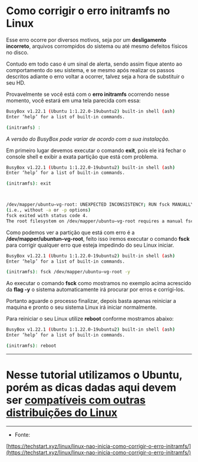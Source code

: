 # Como corrigir o erro initramfs no Linux

Esse erro ocorre por diversos motivos, seja por um **desligamento incorreto**, arquivos corrompidos do sistema ou até mesmo defeitos físicos no disco.

Contudo em todo caso é um sinal de alerta, sendo assim fique atento ao comportamento do seu sistema, e se mesmo após realizar os passos descritos adiante o erro voltar a ocorrer, talvez seja a hora de substituir o seu HD.

Provavelmente se você está com o **erro initramfs** ocorrendo nesse momento, você estará em uma tela parecida com essa:

```bash
BusyBox v1.22.1 (Ubuntu 1:1.22.0-19ubuntu2) built-in shell (ash)
Enter ‘help’ for a list of built-in commands.

(initramfs) :
```

*A versão do BusyBox pode variar de acordo com a sua instalação.*

Em primeiro lugar devemos executar o comando **exit**, pois ele irá fechar o console shell e exibir a exata partição que está com problema.

```bash
BusyBox v1.22.1 (Ubuntu 1:1.22.0-19ubuntu2) built-in shell (ash)
Enter ‘help’ for a list of built-in commands.

(initramfs): exit



/dev/mapper/ubuntu–vg-root: UNEXPECTED INCONSISTENCY; RUN fsck MANUALLY.
(i.e., without -a or -p options)
fsck exited with status code 4.
The root filesystem on /dev/mapper/ubuntu–vg-root requires a manual fsck
```

Como podemos ver a partição que está com erro é a **/dev/mapper/ubuntun–vg-root**, feito isso iremos executar o comando **fsck** para corrigir qualquer erro que esteja impedindo do seu Linux iniciar.

```bash
BusyBox v1.22.1 (Ubuntu 1:1.22.0-19ubuntu2) built-in shell (ash)
Enter ‘help’ for a list of built-in commands.

(initramfs): fsck /dev/mapper/ubuntu–vg-root -y
```

Ao executar o comando **fsck** como mostramos no exemplo acima acrescido da **flag -y** o sistema automaticamente irá procurar por erros e corrigi-los.

Portanto aguarde o processo finalizar, depois basta apenas reiniciar a maquina e pronto o seu sistema Linux irá iniciar normalmente.

Para reiniciar o seu Linux utilize **reboot** conforme mostramos abaixo:

```bash
BusyBox v1.22.1 (Ubuntu 1:1.22.0-19ubuntu2) built-in shell (ash)
Enter ‘help’ for a list of built-in commands.

(initramfs): reboot
```
___
# Nesse tutorial utilizamos o Ubuntu, porém as dicas dadas aqui devem ser [compatíveis com outras distribuições do Linux](https://techstart.xyz/topicos/linux/)
___

- Fonte:

[https://techstart.xyz/linux/linux-nao-inicia-como-corrigir-o-erro-initramfs/](https://techstart.xyz/linux/linux-nao-inicia-como-corrigir-o-erro-initramfs/)  

